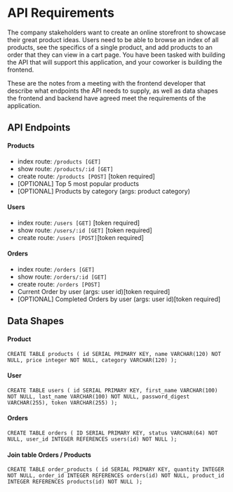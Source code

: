 # API Requirements
The company stakeholders want to create an online storefront to showcase their great product ideas. Users need to be able to browse an index of all products, see the specifics of a single product, and add products to an order that they can view in a cart page. You have been tasked with building the API that will support this application, and your coworker is building the frontend.

These are the notes from a meeting with the frontend developer that describe what endpoints the API needs to supply, as well as data shapes the frontend and backend have agreed meet the requirements of the application.

## API Endpoints
#### Products
- index route: `/products [GET]`
- show route: `/products/:id [GET]`
- create route: `/products [POST]` [token required]
- [OPTIONAL] Top 5 most popular products
- [OPTIONAL] Products by category (args: product category)

#### Users
- index route: `/users [GET]` [token required]
- show route: `/users/:id [GET]` [token required]
- create route: `/users [POST]`[token required]

#### Orders
- index route: `/orders [GET]`
- show route: `/orders/:id [GET]`
- create route: `/orders [POST]`
- Current Order by user (args: user id)[token required]
- [OPTIONAL] Completed Orders by user (args: user id)[token required]

## Data Shapes
#### Product

`CREATE TABLE products (
id SERIAL PRIMARY KEY,
name VARCHAR(120) NOT NULL,
price integer NOT NULL,
category VARCHAR(120)
);`

#### User

`CREATE TABLE users (
id SERIAL PRIMARY KEY,
first_name VARCHAR(100) NOT NULL,
last_name VARCHAR(100) NOT NULL,
password_digest VARCHAR(255),
token VARCHAR(255)
);`

#### Orders

`CREATE TABLE orders (
ID SERIAL PRIMARY KEY,
status VARCHAR(64) NOT NULL,
user_id INTEGER REFERENCES users(id) NOT NULL
);`

#### Join table Orders / Products

`CREATE TABLE order_products (
id SERIAL PRIMARY KEY,
quantity INTEGER NOT NULL,
order_id INTEGER REFERENCES orders(id) NOT NULL,
product_id INTEGER REFERENCES products(id) NOT NULL
);`
